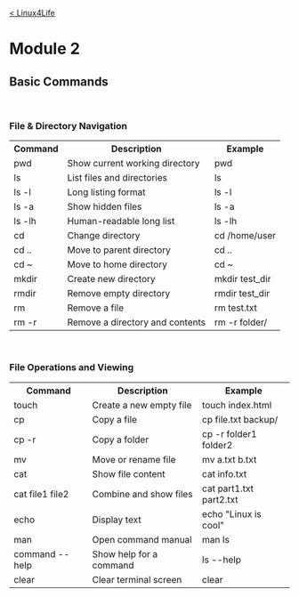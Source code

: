 <br><br>

[< Linux4Life](https://github.com/zaheernew/Linux4Life/blob/main/Linux4Life.md)

# Module 2


## Basic Commands

<br>

### File & Directory Navigation
<table>
  <tr>
    <th>Command</th>
    <th>Description</th>
    <th>Example</th>
  </tr>
  <tr>
    <td>pwd</td>
    <td>Show current working directory</td>
    <td>pwd</td>
  </tr>
  <tr>
    <td>ls</td>
    <td>List files and directories</td>
    <td>ls</td>
  </tr>
  <tr>
    <td>ls -l</td>
    <td>Long listing format</td>
    <td>ls -l</td>
  </tr>
  <tr>
    <td>ls -a</td>
    <td>Show hidden files</td>
    <td>ls -a</td>
  </tr>
  <tr>
    <td>ls -lh</td>
    <td>Human-readable long list</td>
    <td>ls -lh</td>
  </tr>
  <tr>
    <td>cd</td>
    <td>Change directory</td>
    <td>cd /home/user</td>
  </tr>
  <tr>
    <td>cd ..</td>
    <td>Move to parent directory</td>
    <td>cd ..</td>
  </tr>
  <tr>
    <td>cd ~</td>
    <td>Move to home directory</td>
    <td>cd ~</td>
  </tr>
  <tr>
    <td>mkdir</td>
    <td>Create new directory</td>
    <td>mkdir test_dir</td>
  </tr>
  <tr>
    <td>rmdir</td>
    <td>Remove empty directory</td>
    <td>rmdir test_dir</td>
  </tr>
  <tr>
    <td>rm</td>
    <td>Remove a file</td>
    <td>rm test.txt</td>
  </tr>
  <tr>
    <td>rm -r</td>
    <td>Remove a directory and contents</td>
    <td>rm -r folder/</td>
  </tr>
</table>

<br>

### File Operations and Viewing
<table>
  <tr>
    <th>Command</th>
    <th>Description</th>
    <th>Example</th>
  </tr>
  <tr>
    <td>touch</td>
    <td>Create a new empty file</td>
    <td>touch index.html</td>
  </tr>
  <tr>
    <td>cp</td>
    <td>Copy a file</td>
    <td>cp file.txt backup/</td>
  </tr>
  <tr>
    <td>cp -r</td>
    <td>Copy a folder</td>
    <td>cp -r folder1 folder2</td>
  </tr>
  <tr>
    <td>mv</td>
    <td>Move or rename file</td>
    <td>mv a.txt b.txt</td>
  </tr>
  <tr>
    <td>cat</td>
    <td>Show file content</td>
    <td>cat info.txt</td>
  </tr>
  <tr>
    <td>cat file1 file2</td>
    <td>Combine and show files</td>
    <td>cat part1.txt part2.txt</td>
  </tr>
  <tr>
    <td>echo</td>
    <td>Display text</td>
    <td>echo "Linux is cool"</td>
  </tr>
  <tr>
    <td>man</td>
    <td>Open command manual</td>
    <td>man ls</td>
  </tr>
  <tr>
    <td>command --help</td>
    <td>Show help for a command</td>
    <td>ls --help</td>
  </tr>
  <tr>
    <td>clear</td>
    <td>Clear terminal screen</td>
    <td>clear</td>
  </tr>
</table>

<br><br>
